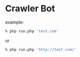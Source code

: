 Crawler Bot
===========

example:
  ```sh
  % php run.php 'test.com'
  ```
or
  ```sh
  % php run.php 'http://test.com/'
  ```
